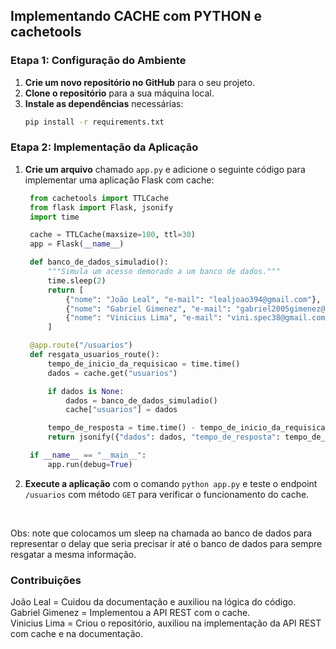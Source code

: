 ## Implementando CACHE com PYTHON e cachetools

### Etapa 1: Configuração do Ambiente

1. **Crie um novo repositório no GitHub** para o seu projeto.
2. **Clone o repositório** para a sua máquina local.
3. **Instale as dependências** necessárias:
   ```bash
   pip install -r requirements.txt
   ```

### Etapa 2: Implementação da Aplicação

1. **Crie um arquivo** chamado `app.py` e adicione o seguinte código para implementar uma aplicação Flask com cache:

   ```python
    from cachetools import TTLCache
    from flask import Flask, jsonify
    import time

    cache = TTLCache(maxsize=100, ttl=30)
    app = Flask(__name__)

    def banco_de_dados_simuladio():
        """Simula um acesso demorado a um banco de dados."""
        time.sleep(2)
        return [
            {"nome": "João Leal", "e-mail": "lealjoao394@gmail.com"},
            {"nome": "Gabriel Gimenez", "e-mail": "gabriel2005gimenez@gmail.com"},
            {"nome": "Vinicius Lima", "e-mail": "vini.spec38@gmail.com"}
        ]

    @app.route("/usuarios")
    def resgata_usuarios_route():
        tempo_de_inicio_da_requisicao = time.time()
        dados = cache.get("usuarios")

        if dados is None:
            dados = banco_de_dados_simuladio()
            cache["usuarios"] = dados

        tempo_de_resposta = time.time() - tempo_de_inicio_da_requisicao
        return jsonify({"dados": dados, "tempo_de_resposta": tempo_de_resposta})

    if __name__ == "__main__":
        app.run(debug=True)

   ```

2. **Execute a aplicação** com o comando `python app.py` e teste o endpoint `/usuarios` com método `GET` para verificar o funcionamento do cache.

<br/>

Obs: note que colocamos um sleep na chamada ao banco de dados para representar o delay que seria precisar ir até o banco de dados para sempre resgatar a mesma informação.

### Contribuições

João Leal = Cuidou da documentação e auxiliou na lógica do código.
<br/>
Gabriel Gimenez = Implementou a API REST com o cache.
<br/>
Vinicius Lima = Criou o repositório, auxiliou na implementação da API REST com cache e na documentação.